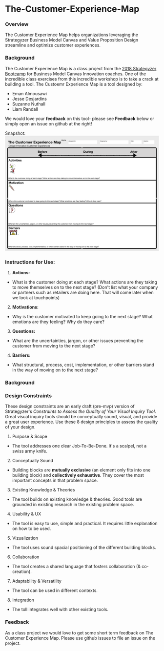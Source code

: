 # The-Customer-Experience-Map

### Overview
The Customer Experience Map helps organizations leveraging the Strategyzer Business Model Canvas and Value Proposition Design streamline and optimize customer experiences.


### Background
The Customer Experience Map is a class project from the [2018 Strategyzer Bootcamp](https://blog.strategyzer.com/posts/2017/12/20/2018-strategyzer-bootcamp-become-a-business-model-innovation-coach) for Business Model Canvas Innovation coaches.  One of the incredible class exercises from this incredible workshop is to take a crack at building a tool.  The Custoemr Experience Map is a tool designed by:

*  Eman Almousawi
*  Jesse Desjardins
*  Suzanne Nuthall
*  Liam Randall

We would love your **feedback** on this tool- please see **Feedback** below or simply open an issue on github at the right!


Snapshot:
![The Customer Experience Map](the-customer-experience-map.png)

### Instructions for Use:

1. **Actions:**
* What is the customer doing at each stage? What actions are they taking to move themselves on to the next stage? (Don't list what your company or partners such as retailers are doing here. That will come later when we look at touchpoints)

2. **Motivations:**
* Why is the customer motivated to keep going to the next stage? What emotions are they feeling? Why do they care?

3. **Questions:**
* What are the uncertainties, jargon, or other issues preventing the customer from moving to the next stage?

4. **Barriers:**
* What structural, process, cost, implementation, or other barriers stand in the way of moving on to the next stage?

### Background


### Design Constraints

These design constraints are an early draft (pre-mvp) version of Strategyzer's *Constraints to Assess the Quality of Your Visual Inquiry Tool*.  Great visual inquiry tools should be conceptually sound, visual, and provide a great user experience.  Use these 8 design principles to assess the quality of your design.

1. Purpose & Scope
* The tool addresses one clear Job-To-Be-Done.  It's a scalpel, not a swiss army knife.

2. Conceptually Sound
* Building blocks are **mutually exclusive** (an element only fits into one building block) and **collectively exhaustive**.  They cover the most important concepts in that problem space.

3. Existing Knowledge & Theories
* The tool builds on existing knowledge & theories.  Good tools are grounded in existing research in the existing problem space.

4. Usability & UX
* The tool is easy to use, simple and practical.  It requires little explanation on how to be used.

5. Vizualization
* The tool uses sound spacial positioning of the different building blocks.

6. Collaboration
* The tool creates a shared language that fosters collaboration (& co-creation).

7. Adaptability & Versatility
*  The tool can be used in different contexts.

8. Integration
* The toll integrates well with other existing tools.

### Feedback

As a class project we would love to get some short term feedback on The Customer Experience Map.  Please use github issues to file an issue on the project.
